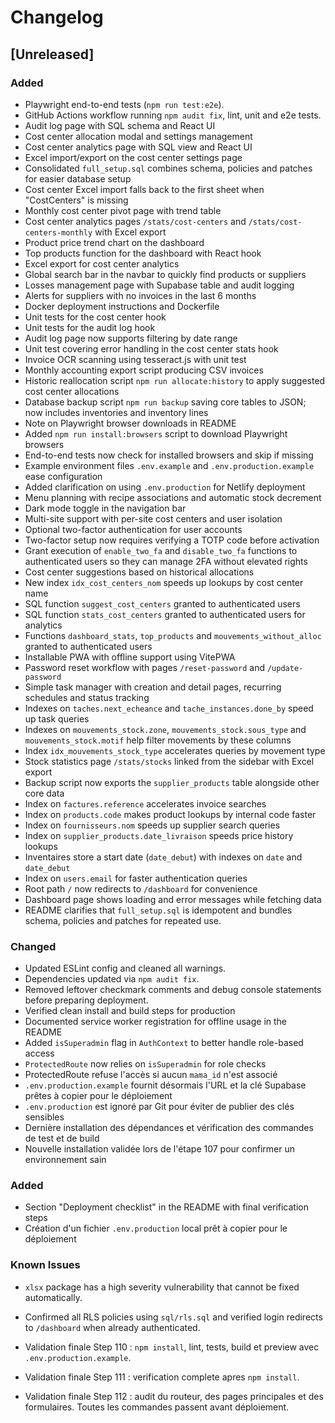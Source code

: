 # Changelog

## [Unreleased]
### Added
- Playwright end-to-end tests (`npm run test:e2e`).
- GitHub Actions workflow running `npm audit fix`, lint, unit and e2e tests.
- Audit log page with SQL schema and React UI
- Cost center allocation modal and settings management
- Cost center analytics page with SQL view and React UI
- Excel import/export on the cost center settings page
- Consolidated `full_setup.sql` combines schema, policies and patches for easier database setup
- Cost center Excel import falls back to the first sheet when "CostCenters" is missing
- Monthly cost center pivot page with trend table
- Cost center analytics pages `/stats/cost-centers` and `/stats/cost-centers-monthly` with Excel export
- Product price trend chart on the dashboard
- Top products function for the dashboard with React hook
- Excel export for cost center analytics
- Global search bar in the navbar to quickly find products or suppliers
- Losses management page with Supabase table and audit logging
- Alerts for suppliers with no invoices in the last 6 months
- Docker deployment instructions and Dockerfile
- Unit tests for the cost center hook
- Unit tests for the audit log hook
- Audit log page now supports filtering by date range
- Unit test covering error handling in the cost center stats hook
- Invoice OCR scanning using tesseract.js with unit test
- Monthly accounting export script producing CSV invoices
- Historic reallocation script `npm run allocate:history` to apply suggested cost center allocations
- Database backup script `npm run backup` saving core tables to JSON;
  now includes inventories and inventory lines
- Note on Playwright browser downloads in README
- Added `npm run install:browsers` script to download Playwright browsers
- End-to-end tests now check for installed browsers and skip if missing
- Example environment files `.env.example` and `.env.production.example` ease configuration
- Added clarification on using `.env.production` for Netlify deployment
- Menu planning with recipe associations and automatic stock decrement
- Dark mode toggle in the navigation bar
- Multi-site support with per-site cost centers and user isolation
- Optional two-factor authentication for user accounts
- Two-factor setup now requires verifying a TOTP code before activation
- Grant execution of `enable_two_fa` and `disable_two_fa` functions to authenticated users so they can manage 2FA without elevated rights
- Cost center suggestions based on historical allocations
- New index `idx_cost_centers_nom` speeds up lookups by cost center name
- SQL function `suggest_cost_centers` granted to authenticated users
- SQL function `stats_cost_centers` granted to authenticated users for analytics
- Functions `dashboard_stats`, `top_products` and `mouvements_without_alloc` granted to authenticated users
- Installable PWA with offline support using VitePWA
- Password reset workflow with pages `/reset-password` and `/update-password`
- Simple task manager with creation and detail pages, recurring schedules and status tracking
- Indexes on `taches.next_echeance` and `tache_instances.done_by` speed up task queries
- Indexes on `mouvements_stock.zone`, `mouvements_stock.sous_type` and
  `mouvements_stock.motif` help filter movements by these columns
- Index `idx_mouvements_stock_type` accelerates queries by movement type
- Stock statistics page `/stats/stocks` linked from the sidebar with Excel export
- Backup script now exports the `supplier_products` table alongside other core data
- Index on `factures.reference` accelerates invoice searches
- Index on `products.code` makes product lookups by internal code faster
- Index on `fournisseurs.nom` speeds up supplier search queries
- Index on `supplier_products.date_livraison` speeds price history lookups
- Inventaires store a start date (`date_debut`) with indexes on `date` and `date_debut`
- Index on `users.email` for faster authentication queries
- Root path `/` now redirects to `/dashboard` for convenience
- Dashboard page shows loading and error messages while fetching data
- README clarifies that `full_setup.sql` is idempotent and bundles schema,
  policies and patches for repeated use.

### Changed
- Updated ESLint config and cleaned all warnings.
- Dependencies updated via `npm audit fix`.
- Removed leftover checkmark comments and debug console statements
  before preparing deployment.
- Verified clean install and build steps for production
- Documented service worker registration for offline usage in the README
- Added `isSuperadmin` flag in `AuthContext` to better handle role-based access
- `ProtectedRoute` now relies on `isSuperadmin` for role checks
- ProtectedRoute refuse l'accès si aucun `mama_id` n'est associé
- `.env.production.example` fournit désormais l'URL et la clé Supabase prêtes
  à copier pour le déploiement
- `.env.production` est ignoré par Git pour éviter de publier des clés sensibles
- Dernière installation des dépendances et vérification des commandes de test et de build
- Nouvelle installation validée lors de l'étape 107 pour confirmer un environnement sain
### Added
- Section "Deployment checklist" in the README with final verification steps
- Création d'un fichier `.env.production` local prêt à copier pour le déploiement

### Known Issues
- `xlsx` package has a high severity vulnerability that cannot be fixed automatically.

- Confirmed all RLS policies using `sql/rls.sql` and verified login redirects to `/dashboard` when already authenticated.
- Validation finale Step 110 : `npm install`, lint, tests, build et preview avec `.env.production.example`.
- Validation finale Step 111 : verification complete apres `npm install`.

- Validation finale Step 112 : audit du routeur, des pages principales et des formulaires. Toutes les commandes passent avant déploiement.
